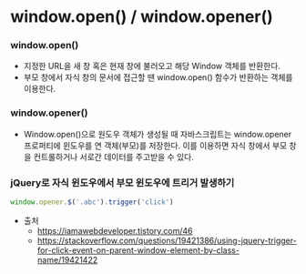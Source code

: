 # window.open() / window.opener()

### window.open()

- 지정한 URL을 새 창 혹은 현재 창에 불러오고 해당 Window 객체를 반환한다. 
- 부모 창에서 자식 창의 문서에 접근할 땐 window.open() 함수가 반환하는 객체를 이용한다. 



### window.opener()

- Window.open()으로 원도우 객체가 생성될 때 자바스크립트는 window.opener 프로퍼티에 윈도우를 연 객체(부모)를 저장한다. 이를 이용하면 자식 창에서 부모 창을 컨트롤하거나 서로간 데이터를 주고받을 수 있다.



### jQuery로 자식 윈도우에서 부모 윈도우에 트리거 발생하기

```javascript
window.opener.$('.abc').trigger('click') 
```



- 출처
  - https://iamawebdeveloper.tistory.com/46
  - https://stackoverflow.com/questions/19421386/using-jquery-trigger-for-click-event-on-parent-window-element-by-class-name/19421422